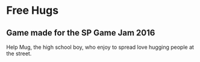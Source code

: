 # Free Hugs #

## Game made for the SP Game Jam 2016 ##

Help Mug, the high school boy, who enjoy to spread love hugging people at the street.

